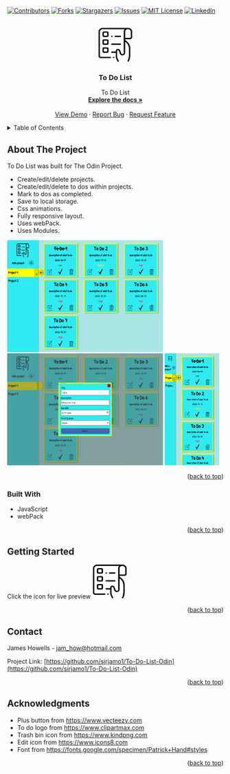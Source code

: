 
<a name="readme-top"></a>

[![Contributors][contributors-shield]][contributors-url]
[![Forks][forks-shield]][forks-url]
[![Stargazers][stars-shield]][stars-url]
[![Issues][issues-shield]][issues-url]
[![MIT License][license-shield]][license-url]
[![LinkedIn][linkedin-shield]][linkedin-url]

<!-- PROJECT LOGO -->
<br />
<div align="center">
  <a href="https://sirjamo1.github.io/To-Do-List-Odin/">
    <img src="src/assets/images/to-do-list-logo.png"  alt="Logo" width="80" height="80" style="background-color:rgb(48, 235, 241); border-radius: 6px">
  </a>

<h3 align="center">To Do List</h3>

  <p align="center">
    To Do List
    <br />
    <a href="https://github.com/sirjamo1/To-Do-List-Odin"><strong>Explore the docs »</strong></a>
    <br />
    <br />
    <a href="https://sirjamo1.github.io/To-Do-List-Odin/">View Demo</a>
    ·
    <a href="https://github.com/sirjamo1/To-Do-List-Odin/issues">Report Bug</a>
    ·
    <a href="https://github.com/sirjamo1/To-Do-List-Odin/issues">Request Feature</a>
  </p>
</div>

<!-- TABLE OF CONTENTS -->
<details>
  <summary>Table of Contents</summary>
  <ol>
    <li>
      <a href="#about-the-project">About The Project</a>
      <ul>
        <li><a href="#built-with">Built With</a></li>
      </ul>
    </li>
    <li>
      <a href="#getting-started">Getting Started</a>
    </li>
    <li><a href="#contact">Contact</a></li>
    <li><a href="#acknowledgments">Acknowledgments</a></li>
  </ol>
</details>

<!-- ABOUT THE PROJECT -->

## About The Project

To Do List was built for The Odin Project.

-   Create/edit/delete projects.
-   Create/edit/delete to dos within projects.
-   Mark to dos as completed.
-   Save to local storage.
-   Css animations.
-   Fully responsive layout.
-   Uses webPack.
-   Uses Modules.

<img src="src/assets/screenshots/projectOneShot.png" alt="Screen shot one" height="260" >
<img src="src/assets/screenshots/addProjectShot.png" alt="Screen shot two" height="260">
<img src="src/assets/screenshots/mobileScreenShot.png" alt="Screen shot mobile" height="260">

<p align="right">(<a href="#readme-top">back to top</a>)</p>

### Built With

-   JavaScript
-   webPack

<p align="right">(<a href="#readme-top">back to top</a>)</p>

<!-- GETTING STARTED -->

## Getting Started

Click the icon for live preview
 <a href="https://sirjamo1.github.io/To-Do-List-Odin/">
    <img src="src/assets/images/to-do-list-logo.png"  alt="Logo" width="80" height="80" style="background-color:rgb(48, 235, 241); border-radius: 6px">
  </a>
<p align="right">(<a href="#readme-top">back to top</a>)</p>

<!-- CONTACT -->

## Contact

James Howells - jam_how@hotmail.com

Project Link: [https://github.com/sirjamo1/To-Do-List-Odin](https://github.com/sirjamo1/To-Do-List-Odin)

<p align="right">(<a href="#readme-top">back to top</a>)</p>

<!-- ACKNOWLEDGMENTS -->

## Acknowledgments

-   Plus button from https://www.vecteezy.com
-   To do logo from https://www.clipartmax.com
-   Trash bin icon from https://www.kindpng.com
-   Edit icon from https://www.icons8.com
-   Font from https://fonts.google.com/specimen/Patrick+Hand#styles

<p align="right">(<a href="#readme-top">back to top</a>)</p>

<!-- MARKDOWN LINKS & IMAGES -->
<!-- https://www.markdownguide.org/basic-syntax/#reference-style-links -->

[contributors-shield]: https://img.shields.io/github/contributors/sirjamo1/To-Do-List-Odin.svg?style=for-the-badge
[contributors-url]: https://github.com/sirjamo1/To-Do-List-Odin/graphs/contributors
[forks-shield]: https://img.shields.io/github/forks/sirjamo1/To-Do-List-Odin.svg?style=for-the-badge
[forks-url]: https://github.com/sirjamo1/To-Do-List-Odin/network/members
[stars-shield]: https://img.shields.io/github/stars/sirjamo1/To-Do-List-Odin.svg?style=for-the-badge
[stars-url]: https://github.com/sirjamo1/To-Do-List-Odin/stargazers
[issues-shield]: https://img.shields.io/github/issues/sirjamo1/To-Do-List-Odin.svg?style=for-the-badge
[issues-url]: https://github.com/sirjamo1/To-Do-List-Odin/issues
[license-shield]: https://img.shields.io/github/license/sirjamo1/To-Do-List-Odin.svg?style=for-the-badge
[license-url]: https://github.com/sirjamo1/To-Do-List-Odin/blob/master/LICENSE.txt
[linkedin-shield]: https://img.shields.io/badge/-LinkedIn-black.svg?style=for-the-badge&logo=linkedin&colorB=555
[linkedin-url]: https://linkedin.com/in/linkedin_username
[product-screenshot]: images/screenshot.png
[next.js]: https://img.shields.io/badge/next.js-000000?style=for-the-badge&logo=nextdotjs&logoColor=white
[next-url]: https://nextjs.org/
[react.js]: https://img.shields.io/badge/React-20232A?style=for-the-badge&logo=react&logoColor=61DAFB
[react-url]: https://reactjs.org/
[vue.js]: https://img.shields.io/badge/Vue.js-35495E?style=for-the-badge&logo=vuedotjs&logoColor=4FC08D
[vue-url]: https://vuejs.org/
[angular.io]: https://img.shields.io/badge/Angular-DD0031?style=for-the-badge&logo=angular&logoColor=white
[angular-url]: https://angular.io/
[svelte.dev]: https://img.shields.io/badge/Svelte-4A4A55?style=for-the-badge&logo=svelte&logoColor=FF3E00
[svelte-url]: https://svelte.dev/
[laravel.com]: https://img.shields.io/badge/Laravel-FF2D20?style=for-the-badge&logo=laravel&logoColor=white
[laravel-url]: https://laravel.com
[bootstrap.com]: https://img.shields.io/badge/Bootstrap-563D7C?style=for-the-badge&logo=bootstrap&logoColor=white
[bootstrap-url]: https://getbootstrap.com
[jquery.com]: https://img.shields.io/badge/jQuery-0769AD?style=for-the-badge&logo=jquery&logoColor=white
[jquery-url]: https://jquery.com
